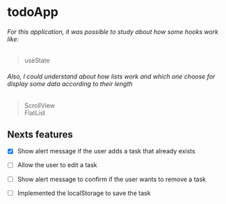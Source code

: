 # todoApp

###### For this application, it was possible to study about how some hooks work like:

> useState

###### Also, I could understand about how lists work and which one choose for display some data according to their length

> ScrollView <br>
> FlatList

## Nexts features

- [x] Show alert message if the user adds a task that already exists
- [ ] Allow the user to edit a task
- [ ] Show alert message to confirm if the user wants to remove a task
- [ ] Implemented the localStorage to save the task


